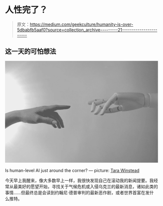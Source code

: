 # 人性完了？

> 原文：<https://medium.com/geekculture/humanity-is-over-5dbabfb5aaf0?source=collection_archive---------21----------------------->

## 这一天的可怕想法

![](img/9f07270db3af507b8660a4256f31cf18.png)

Is human-level AI just around the corner? — picture: [Tara Winstead](https://www.pexels.com/photo/black-and-white-photo-of-human-hand-and-robot-hand-8386422/)

今天早上我醒来，像大多数早上一样，我很快发现自己在滚动我的新闻提要。我经常从最美好的愿望开始，寻找关于气候危机或入侵乌克兰的最新消息，诸如此类的事情……但最终总是会读到约翰尼·德普审判的最新恶作剧，或者世界首富在发什么推特。